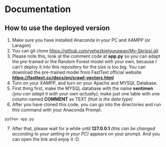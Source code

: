 # Documentation

## How to use the deployed version
1. Make sure you have installed Anaconda in your PC and XAMPP (or Laragon)
2. You can git clone https://github.com/yehezkielgunawan/My-Skripsi.git
3. Please note this, look at the comment code at **app.py** so you can adapt the pre-trained or the Random Forest model with your own, because I can't deploy it into this repository for the size is too big. You can download the pre-trained model from FastText official website **https://fasttext.cc/docs/en/crawl-vectors.html**
4. Turn on your XAMPP, and turn on your Apache and MYSQL Database.
5. First thing first, make the MYSQL database with the name **sentimen** *(you can adapt it with your own actually)*, make just one table with one column named **COMMENT** as TEXT *(that is the data type)*
6. After you have cloned this code, you can go into the directories and run this command with your Anaconda Prompt.
```
python app.py
```
7. After that, please wait for a while until **127.0.0.1** *(this can be changed according to your setting in your PC)* appears on your prompt. And you can open the link and enjoy it :D.